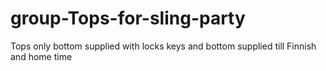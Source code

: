 # group-Tops-for-sling-party
Tops only bottom supplied with locks keys and bottom supplied till Finnish and home time
